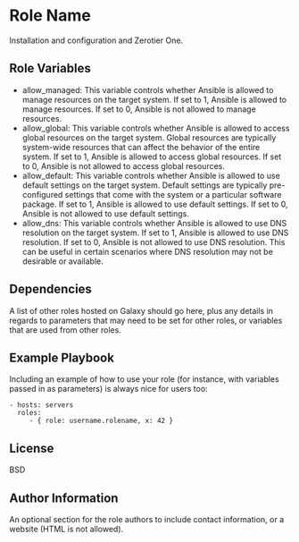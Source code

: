 Role Name
=========

Installation and configuration and Zerotier One.

Role Variables
--------------

- allow_managed: This variable controls whether Ansible is allowed to manage resources on the target system. If set to 1, Ansible is allowed to manage resources. If set to 0, Ansible is not allowed to manage resources.
- allow_global: This variable controls whether Ansible is allowed to access global resources on the target system. Global resources are typically system-wide resources that can affect the behavior of the entire system. If set to 1, Ansible is allowed to access global resources. If set to 0, Ansible is not allowed to access global resources.
- allow_default: This variable controls whether Ansible is allowed to use default settings on the target system. Default settings are typically pre-configured settings that come with the system or a particular software package. If set to 1, Ansible is allowed to use default settings. If set to 0, Ansible is not allowed to use default settings.
- allow_dns: This variable controls whether Ansible is allowed to use DNS resolution on the target system. If set to 1, Ansible is allowed to use DNS resolution. If set to 0, Ansible is not allowed to use DNS resolution. This can be useful in certain scenarios where DNS resolution may not be desirable or available.


Dependencies
------------

A list of other roles hosted on Galaxy should go here, plus any details in regards to parameters that may need to be set for other roles, or variables that are used from other roles.

Example Playbook
----------------

Including an example of how to use your role (for instance, with variables passed in as parameters) is always nice for users too:

    - hosts: servers
      roles:
         - { role: username.rolename, x: 42 }

License
-------

BSD

Author Information
------------------

An optional section for the role authors to include contact information, or a website (HTML is not allowed).
